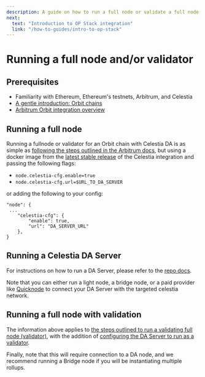```yaml
---
description: A guide on how to run a full node or validate a full node on your Orbit rollup.
next:
  text: "Introduction to OP Stack integration"
  link: "/how-to-guides/intro-to-op-stack"
---
```


# Running a full node and/or validator

## Prerequisites

- Familiarity with Ethereum, Ethereum's testnets, Arbitrum, and Celestia
- [A gentle introduction: Orbit chains](https://docs.arbitrum.io/launch-orbit-chain/orbit-gentle-introduction)
- [Arbitrum Orbit integration overview](/how-to-guides/arbitrum-integration.md)

## Running a full node

Running a  fullnode or validator for an Orbit chain with Celestia DA is as simple as
[following the steps outlined in the Arbitrum docs](https://docs.arbitrum.io/run-arbitrum-node/run-full-node),
but using a docker image from the [latest stable release](https://github.com/celestiaorg/nitro/releases) of the Celestia integration and passing the following flags:

- `node.celestia-cfg.enable=true`
- `node.celestia-cfg.url=$URL_TO_DA_SERVER`

or adding the following to your config:

```
"node": {
 ...
    "celestia-cfg": {
        "enable": true,
        "url": "DA_SERVER_URL"
    },
}
```

## Running a Celestia DA Server

For instructions on how to run a DA Server, please refer to the [repo docs](https://github.com/celestiaorg/nitro-das-celestia).

Note that you can either run a light node, a bridge node, or a paid provider like [Quicknode](https://www.quicknode.com/docs/celestia) to connect your DA Server with the targeted celestia network.

## Running a full node with validation

The information above applies to
[the steps outlined to run a validating full node (validator)](https://docs.arbitrum.io/node-running/how-tos/running-a-validator), with the addition of [configuring the DA Server to run as a validator](https://github.com/celestiaorg/nitro-das-celestia?tab=readme-ov-file#running-a-validator).

Finally, note that this will require connection to a DA node,
and we recommend running a Bridge node if you will be instantiating
multiple rollups.
